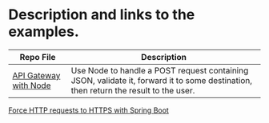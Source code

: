 # Description and links to the examples.

Repo File | Description
--------- | -----------
[API Gateway with Node](https://github.com/JJPowell/js-examples/blob/master/api_gateway_example.js) | Use Node to handle a POST request containing JSON, validate it, forward it to some destination, then return the result to the user.
[Force HTTP requests to HTTPS with Spring Boot](https://github.com/JJPowell/js-examples/blob/master/force_https_with_spring.java)